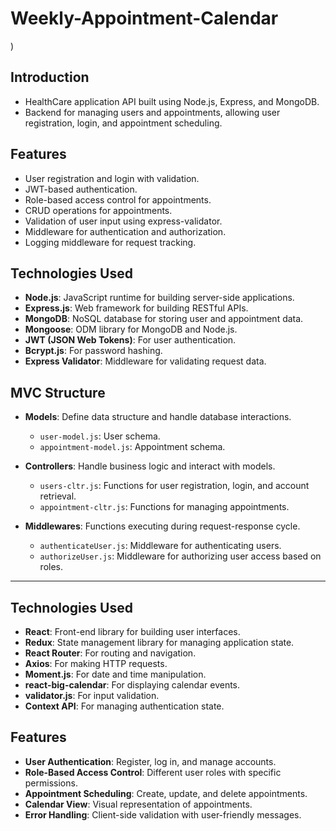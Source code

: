 ﻿# Weekly-Appointment-Calendar

)

## Introduction
- HealthCare application API built using Node.js, Express, and MongoDB.
- Backend for managing users and appointments, allowing user registration, login, and appointment scheduling.

## Features
- User registration and login with validation.
- JWT-based authentication.
- Role-based access control for appointments.
- CRUD operations for appointments.
- Validation of user input using express-validator.
- Middleware for authentication and authorization.
- Logging middleware for request tracking.

## Technologies Used
- **Node.js**: JavaScript runtime for building server-side applications.
- **Express.js**: Web framework for building RESTful APIs.
- **MongoDB**: NoSQL database for storing user and appointment data.
- **Mongoose**: ODM library for MongoDB and Node.js.
- **JWT (JSON Web Tokens)**: For user authentication.
- **Bcrypt.js**: For password hashing.
- **Express Validator**: Middleware for validating request data.

## MVC Structure
- **Models**: Define data structure and handle database interactions.
    - `user-model.js`: User schema.
    - `appointment-model.js`: Appointment schema.
  
- **Controllers**: Handle business logic and interact with models.
    - `users-cltr.js`: Functions for user registration, login, and account retrieval.
    - `appointment-cltr.js`: Functions for managing appointments.
  
- **Middlewares**: Functions executing during request-response cycle.
    - `authenticateUser.js`: Middleware for authenticating users.
    - `authorizeUser.js`: Middleware for authorizing user access based on roles.

---



## Technologies Used
- **React**: Front-end library for building user interfaces.
- **Redux**: State management library for managing application state.
- **React Router**: For routing and navigation.
- **Axios**: For making HTTP requests.
- **Moment.js**: For date and time manipulation.
- **react-big-calendar**: For displaying calendar events.
- **validator.js**: For input validation.
- **Context API**: For managing authentication state.

## Features
- **User Authentication**: Register, log in, and manage accounts.
- **Role-Based Access Control**: Different user roles with specific permissions.
- **Appointment Scheduling**: Create, update, and delete appointments.
- **Calendar View**: Visual representation of appointments.
- **Error Handling**: Client-side validation with user-friendly messages.
